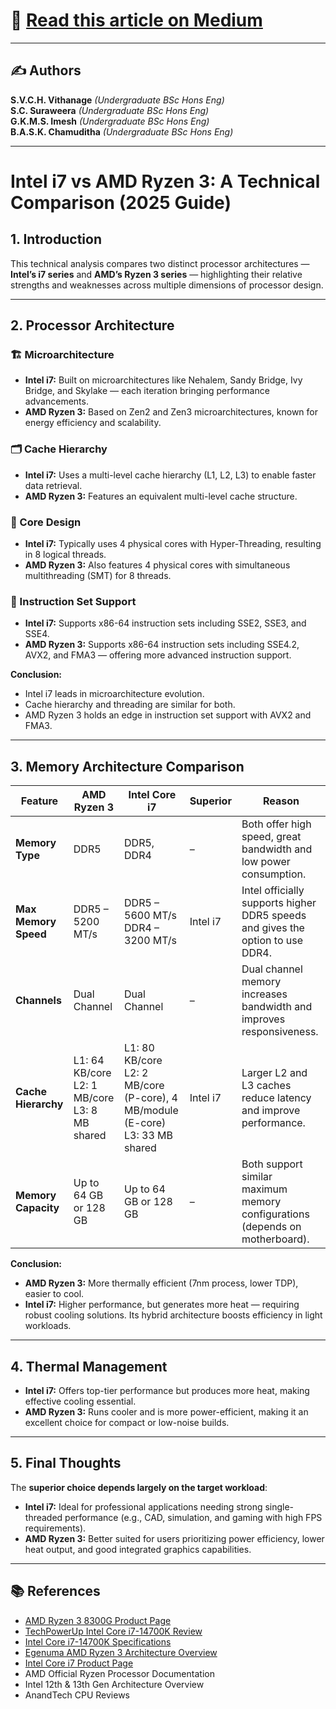 # 📖 [Read this article on Medium](https://medium.com/@chanupahansajarcg2003/comparative-analysis-of-intel-i7-and-ryzen-3-processor-architectures-25880e18c385)

---

## ✍️ Authors  

**S.V.C.H. Vithanage** *(Undergraduate BSc Hons Eng)*  
**S.C. Suraweera** *(Undergraduate BSc Hons Eng)*  
**G.K.M.S. Imesh** *(Undergraduate BSc Hons Eng)*  
**B.A.S.K. Chamuditha** *(Undergraduate BSc Hons Eng)*  

---

# Intel i7 vs AMD Ryzen 3: A Technical Comparison (2025 Guide)

## 1. Introduction  
This technical analysis compares two distinct processor architectures — **Intel’s i7 series** and **AMD’s Ryzen 3 series** — highlighting their relative strengths and weaknesses across multiple dimensions of processor design.  

---

## 2. Processor Architecture  

### 🏗️ Microarchitecture  
- **Intel i7:** Built on microarchitectures like Nehalem, Sandy Bridge, Ivy Bridge, and Skylake — each iteration bringing performance advancements.  
- **AMD Ryzen 3:** Based on Zen2 and Zen3 microarchitectures, known for energy efficiency and scalability.  

### 🗂️ Cache Hierarchy  
- **Intel i7:** Uses a multi-level cache hierarchy (L1, L2, L3) to enable faster data retrieval.  
- **AMD Ryzen 3:** Features an equivalent multi-level cache structure.  

### 🧠 Core Design  
- **Intel i7:** Typically uses 4 physical cores with Hyper-Threading, resulting in 8 logical threads.  
- **AMD Ryzen 3:** Also features 4 physical cores with simultaneous multithreading (SMT) for 8 threads.  

### 📜 Instruction Set Support  
- **Intel i7:** Supports x86-64 instruction sets including SSE2, SSE3, and SSE4.  
- **AMD Ryzen 3:** Supports x86-64 instruction sets including SSE4.2, AVX2, and FMA3 — offering more advanced instruction support.  

**Conclusion:**  
- Intel i7 leads in microarchitecture evolution.  
- Cache hierarchy and threading are similar for both.  
- AMD Ryzen 3 holds an edge in instruction set support with AVX2 and FMA3.  

---

## 3. Memory Architecture Comparison  

| **Feature**            | **AMD Ryzen 3**              | **Intel Core i7**            | **Superior** | **Reason** |
|-----------------------|---------------------------|---------------------------|-------------|-----------|
| **Memory Type**       | DDR5                     | DDR5, DDR4                | –           | Both offer high speed, great bandwidth and low power consumption. |
| **Max Memory Speed**  | DDR5 – 5200 MT/s          | DDR5 – 5600 MT/s <br> DDR4 – 3200 MT/s | Intel i7 | Intel officially supports higher DDR5 speeds and gives the option to use DDR4. |
| **Channels**          | Dual Channel              | Dual Channel              | –           | Dual channel memory increases bandwidth and improves responsiveness. |
| **Cache Hierarchy**   | L1: 64 KB/core <br> L2: 1 MB/core <br> L3: 8 MB shared | L1: 80 KB/core <br> L2: 2 MB/core (P-core), 4 MB/module (E-core) <br> L3: 33 MB shared | Intel i7 | Larger L2 and L3 caches reduce latency and improve performance. |
| **Memory Capacity**   | Up to 64 GB or 128 GB     | Up to 64 GB or 128 GB     | –           | Both support similar maximum memory configurations (depends on motherboard). |  

**Conclusion:**  
- **AMD Ryzen 3:** More thermally efficient (7nm process, lower TDP), easier to cool.  
- **Intel i7:** Higher performance, but generates more heat — requiring robust cooling solutions. Its hybrid architecture boosts efficiency in light workloads.  

---

## 4. Thermal Management  

- **Intel i7:** Offers top-tier performance but produces more heat, making effective cooling essential.  
- **AMD Ryzen 3:** Runs cooler and is more power-efficient, making it an excellent choice for compact or low-noise builds.  

---

## 5. Final Thoughts  
The **superior choice depends largely on the target workload**:  

- **Intel i7:** Ideal for professional applications needing strong single-threaded performance (e.g., CAD, simulation, and gaming with high FPS requirements).  
- **AMD Ryzen 3:** Better suited for users prioritizing power efficiency, lower heat output, and good integrated graphics capabilities.  

---

## 📚 References  
- [AMD Ryzen 3 8300G Product Page](https://www.amd.com/en/products/processors/desktops/ryzen/8000-series/amd-ryzen-3-8300g.html)  
- [TechPowerUp Intel Core i7-14700K Review](https://www.techpowerup.com/review/intel-core-i7-14700k/2.html)  
- [Intel Core i7-14700K Specifications](https://www.intel.com/content/www/us/en/products/sku/236783/intel-core-i7-processor-14700k-33m-cache-up-to-5-60-ghz/specifications.html)  
- [Egenuma AMD Ryzen 3 Architecture Overview](https://www.egenuma.com/ict-api/amds-ryzen-3-architecture)  
- [Intel Core i7 Product Page](https://www.intel.com/content/www/us/en/products/details/processors/core/i7.html)  
- AMD Official Ryzen Processor Documentation  
- Intel 12th & 13th Gen Architecture Overview  
- AnandTech CPU Reviews  
